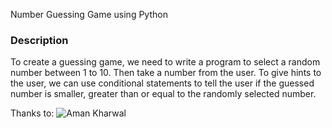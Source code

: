 Number Guessing Game using Python

### Description
To create a guessing game, we need to write a program to select a random number between 1 to 10. Then take a number from the user.
To give hints to the user, we can use conditional statements to tell the user if the guessed number is smaller, greater than or equal to the randomly selected number.

Thanks to: ![Aman Kharwal](https://TheCleverProgrammer.com/2022/06/29/number-guessing-game-using-python)